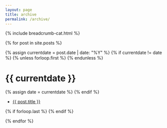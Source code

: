 ```yaml
---
layout: page
title: archive
permalink: /archive/
---
```

{% include breadcrumb-cat.html %}

{% for post in site.posts %}

{% assign currentdate = post.date | date: "%Y" %}
{% if currentdate != date %}
{% unless forloop.first %}
{% endunless %}
<h1>{{ currentdate }}</h1>
{% assign date = currentdate %}
{% endif %}
<ul>
	<li>
		<a href="{{ post.url }}">{{ post.title }}</a>
	</li>
</ul>
{% if forloop.last %}
{% endif %}

{% endfor %}